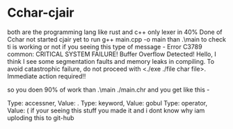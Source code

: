 # Cchar-cjair
both are the programming lang like rust and c++  only lexer in 40% Done of Cchar  not started cjair yet 
to run g++ main.cpp -o main 
than .\main to check ti is working or not
if you seeing this type of message -
Error C3789 common: CRITICAL SYSTEM FAILURE! Buffer Overflow Detected! Hello, I think I see 
some segmentation faults and memory leaks in compiling. To avoid catastrophic failure, do not proceed with 
<./exe ./file char file>. Immediate action required!!


so you doen 90% of work than
.\main ./main.chr and you get like this -

Type: accessner, Value: .
Type: keyword, Value: gobul
Type: operator, Value: (
 if your seeing this stuff you made it and i dont know why iam uploding this to git-hub 
